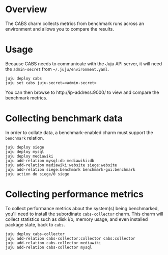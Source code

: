 # Overview

The CABS charm collects metrics from benchmark runs across an environment and allows you to compare the results.

# Usage

Because CABS needs to communicate with the Juju API server, it will need the `admin-secret` from `~/.juju/environment.yaml`.

    juju deploy cabs
    juju set cabs juju-secret=<admin-secret>

You can then browse to http://ip-address:9000/ to view and compare the benchmark metrics.

# Collecting benchmark data

In order to collate data, a benchmark-enabled charm must support the `benchmark` relation.

    juju deploy siege
    juju deploy mysql
    juju deploy mediawiki
    juju add-relation mysql:db mediawiki:db
    juju add-relation mediawiki:website siege:website
    juju add-relation siege:benchmark benchmark-gui:benchmark
    juju action do siege/0 siege

# Collecting performance metrics

To collect performance metrics about the system(s) being benchmarked, you'll need to install the subordinate `cabs-collector` charm. This charm will collect statistics such as disk i/o, memory usage, and even installed package state, back to `cabs`.

    juju deploy cabs-collector
    juju add-relation cabs-collector:collector cabs:collector
    juju add-relation cabs-collector mediawiki
    juju add-relation cabs-collector mysql
